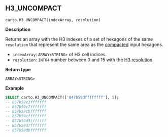 ## H3_UNCOMPACT

```sql:signature
carto.H3_UNCOMPACT(indexArray, resolution)
```

**Description**

Returns an array with the H3 indexes of a set of hexagons of the same `resolution` that represent the same area as the [compacted](h3#h3_compact) input hexagons.

* `indexArray`: `ARRAY<STRING>` of H3 cell indices.
* `resolution`: `INT64` number between 0 and 15 with the [H3 resolution](https://h3geo.org/docs/core-library/restable).

**Return type**

`ARRAY<STRING>`

**Example**

```sql
SELECT carto.H3_UNCOMPACT(['847b59dffffffff'], 5);
-- 857b59c3fffffff
-- 857b59c7fffffff
-- 857b59cbfffffff
-- 857b59cffffffff
-- 857b59d3fffffff
-- 857b59d7fffffff
-- 857b59dbfffffff
```

